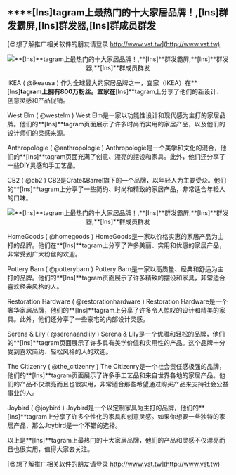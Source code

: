 ## ****[Ins]**tagram上最热门的十大家居品牌！,**[Ins]**群发霸屏,**[Ins]**群发器,**[Ins]**群成员群发**

[😍想了解推广相关软件的朋友请登录 http://www.vst.tw](http://www.vst.tw)

 <center><img src="https://vst.tw/MP4/tuiguang/png/1.png" alt="**[Ins]**tagram上最热门的十大家居品牌！,**[Ins]**群发霸屏,**[Ins]**群发器,**[Ins]**群成员群发"></center>

IKEA ( @ikeausa )
作为全球最大的家居品牌之一，宜家（IKEA）在**[Ins]**tagram上拥有800万粉丝。宜家在**[Ins]**tagram上分享了他们的新设计、创意灵感和产品促销。

West Elm ( @westelm )
West Elm是一家以功能性设计和现代感为主打的家居品牌。他们的**[Ins]**tagram页面展示了许多时尚而实用的家居产品，以及他们的设计师们的灵感来源。

Anthropologie ( @anthropologie )
Anthropologie是一个美学和文化的混合，他们的**[Ins]**tagram页面充满了创意、漂亮的摆设和家具。此外，他们还分享了一些DIY灵感和手工艺品。

CB2 ( @cb2 )
CB2是Crate&Barrel旗下的一个品牌，以年轻人为主要受众。他们的**[Ins]**tagram上分享了一些简约、时尚和精致的家居产品，非常适合年轻人的口味。

 <center><img src="https://vst.tw/MP4/tuiguang/png/4.png" alt="**[Ins]**tagram上最热门的十大家居品牌！,**[Ins]**群发霸屏,**[Ins]**群发器,**[Ins]**群成员群发"></center>

HomeGoods ( @homegoods )
HomeGoods是一家以价格实惠的家居产品为主打的品牌。他们在**[Ins]**tagram上分享了许多美丽、实用和优惠的家居产品，非常受到广大粉丝的欢迎。

Pottery Barn ( @potterybarn )
Pottery Barn是一家以高质量、经典和舒适为主打的品牌。他们的**[Ins]**tagram页面展示了许多精致的摆设和家具，非常适合喜欢经典风格的人。

Restoration Hardware ( @restorationhardware )
Restoration Hardware是一个奢华家居品牌，他们的**[Ins]**tagram上分享了许多令人惊叹的设计和精美的家具。此外，他们还分享了一些豪宅的内部设计灵感。

Serena & Lily ( @serenaandlily )
Serena & Lily是一个优雅和轻松的品牌，他们的**[Ins]**tagram页面展示了许多具有美学价值和实用性的产品。这个品牌十分受到喜欢简约、轻松风格的人的欢迎。

The Citizenry ( @the_citizenry )
The Citizenry是一个社会责任感极强的品牌，他们的**[Ins]**tagram页面展示了许多手工艺品和来自世界各地的家居产品。他们的产品不仅漂亮而且也很实用，非常适合那些希望通过购买产品来支持社会公益事业的人。

Joybird ( @joybird )
Joybird是一个以定制家具为主打的品牌，他们的**[Ins]**tagram上分享了许多个性化的家具和创意灵感。如果你想要一些独特的家居产品，那么Joybird是一个不错的选择。

以上是**[Ins]**tagram上最热门的十大家居品牌，他们的产品和灵感不仅漂亮而且也很实用，值得大家去关注。

[😍想了解推广相关软件的朋友请登录 http://www.vst.tw](http://www.vst.tw)



